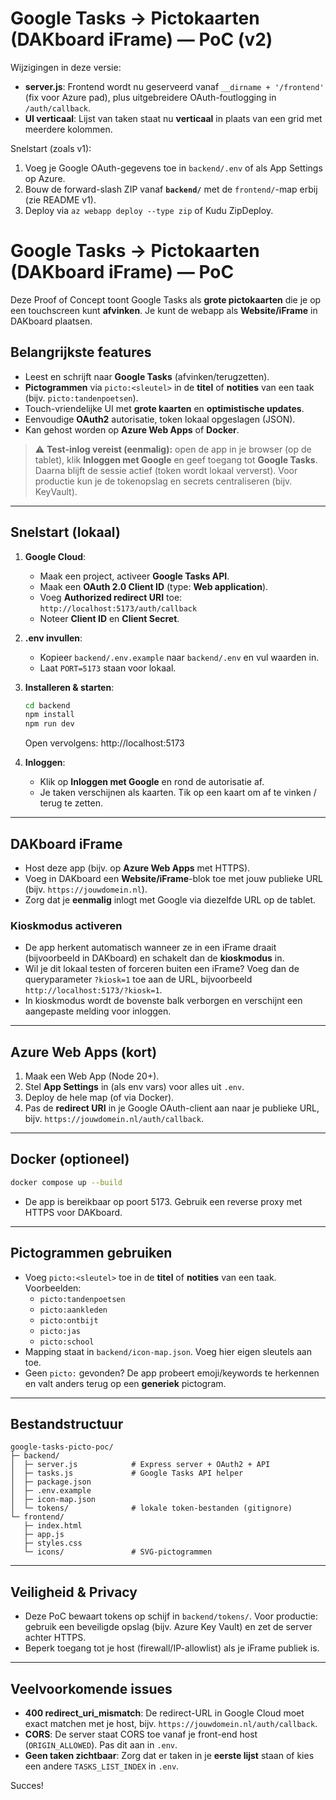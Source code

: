 # Google Tasks → Pictokaarten (DAKboard iFrame) — PoC (v2)

Wijzigingen in deze versie:
- **server.js**: Frontend wordt nu geserveerd vanaf `__dirname + '/frontend'` (fix voor Azure pad), plus uitgebreidere OAuth-foutlogging in `/auth/callback`.
- **UI verticaal**: Lijst van taken staat nu **verticaal** in plaats van een grid met meerdere kolommen.

Snelstart (zoals v1):
1. Voeg je Google OAuth-gegevens toe in `backend/.env` of als App Settings op Azure.
2. Bouw de forward-slash ZIP vanaf **`backend/`** met de `frontend/`-map erbij (zie README v1).
3. Deploy via `az webapp deploy --type zip` of Kudu ZipDeploy.



# Google Tasks → Pictokaarten (DAKboard iFrame) — PoC

Deze Proof of Concept toont Google Tasks als **grote pictokaarten** die je op een touchscreen kunt **afvinken**. 
Je kunt de webapp als **Website/iFrame** in DAKboard plaatsen.

## Belangrijkste features
- Leest en schrijft naar **Google Tasks** (afvinken/terugzetten).
- **Pictogrammen** via `picto:<sleutel>` in de **titel** of **notities** van een taak (bijv. `picto:tandenpoetsen`).
- Touch-vriendelijke UI met **grote kaarten** en **optimistische updates**.
- Eenvoudige **OAuth2** autorisatie, token lokaal opgeslagen (JSON).
- Kan gehost worden op **Azure Web Apps** of **Docker**.
  
> ⚠️ **Test-inlog vereist (eenmalig):** open de app in je browser (op de tablet), klik **Inloggen met Google** en geef toegang tot **Google Tasks**.
> Daarna blijft de sessie actief (token wordt lokaal ververst). Voor productie kun je de tokenopslag en secrets centraliseren (bijv. KeyVault).

---

## Snelstart (lokaal)
1. **Google Cloud**:
   - Maak een project, activeer **Google Tasks API**.
   - Maak een **OAuth 2.0 Client ID** (type: **Web application**).
   - Voeg **Authorized redirect URI** toe: `http://localhost:5173/auth/callback`
   - Noteer **Client ID** en **Client Secret**.

2. **.env invullen**:
   - Kopieer `backend/.env.example` naar `backend/.env` en vul waarden in.
   - Laat `PORT=5173` staan voor lokaal.

3. **Installeren & starten**:
   ```bash
   cd backend
   npm install
   npm run dev
   ```
   Open vervolgens: http://localhost:5173

4. **Inloggen**:
   - Klik op **Inloggen met Google** en rond de autorisatie af.
   - Je taken verschijnen als kaarten. Tik op een kaart om af te vinken / terug te zetten.

---

## DAKboard iFrame
- Host deze app (bijv. op **Azure Web Apps** met HTTPS).
- Voeg in DAKboard een **Website/iFrame**-blok toe met jouw publieke URL (bijv. `https://jouwdomein.nl`).
- Zorg dat je **eenmalig** inlogt met Google via diezelfde URL op de tablet.

### Kioskmodus activeren
- De app herkent automatisch wanneer ze in een iFrame draait (bijvoorbeeld in DAKboard) en schakelt dan de **kioskmodus** in.
- Wil je dit lokaal testen of forceren buiten een iFrame? Voeg dan de queryparameter `?kiosk=1` toe aan de URL, bijvoorbeeld `http://localhost:5173/?kiosk=1`.
- In kioskmodus wordt de bovenste balk verborgen en verschijnt een aangepaste melding voor inloggen.

---

## Azure Web Apps (kort)
1. Maak een Web App (Node 20+).
2. Stel **App Settings** in (als env vars) voor alles uit `.env`.
3. Deploy de hele map (of via Docker).
4. Pas de **redirect URI** in je Google OAuth-client aan naar je publieke URL, bijv. `https://jouwdomein.nl/auth/callback`.

---

## Docker (optioneel)
```bash
docker compose up --build
```
- De app is bereikbaar op poort 5173. Gebruik een reverse proxy met HTTPS voor DAKboard.

---

## Pictogrammen gebruiken
- Voeg `picto:<sleutel>` toe in de **titel** of **notities** van een taak. Voorbeelden:
  - `picto:tandenpoetsen`
  - `picto:aankleden`
  - `picto:ontbijt`
  - `picto:jas`
  - `picto:school`
- Mapping staat in `backend/icon-map.json`. Voeg hier eigen sleutels aan toe.
- Geen `picto:` gevonden? De app probeert emoji/keywords te herkennen en valt anders terug op een **generiek** pictogram.

---

## Bestandstructuur
```
google-tasks-picto-poc/
├─ backend/
│  ├─ server.js            # Express server + OAuth2 + API
│  ├─ tasks.js             # Google Tasks API helper
│  ├─ package.json
│  ├─ .env.example
│  ├─ icon-map.json
│  └─ tokens/              # lokale token-bestanden (gitignore)
└─ frontend/
   ├─ index.html
   ├─ app.js
   ├─ styles.css
   └─ icons/               # SVG-pictogrammen
```

---

## Veiligheid & Privacy
- Deze PoC bewaart tokens op schijf in `backend/tokens/`. Voor productie: gebruik een beveiligde opslag (bijv. Azure Key Vault) en zet de server achter HTTPS.
- Beperk toegang tot je host (firewall/IP-allowlist) als je iFrame publiek is.

---

## Veelvoorkomende issues
- **400 redirect_uri_mismatch**: De redirect-URL in Google Cloud moet exact matchen met je host, bijv. `https://jouwdomein.nl/auth/callback`.
- **CORS**: De server staat CORS toe vanaf je front-end host (`ORIGIN_ALLOWED`). Pas dit aan in `.env`.
- **Geen taken zichtbaar**: Zorg dat er taken in je **eerste lijst** staan of kies een andere `TASKS_LIST_INDEX` in `.env`.

Succes!

